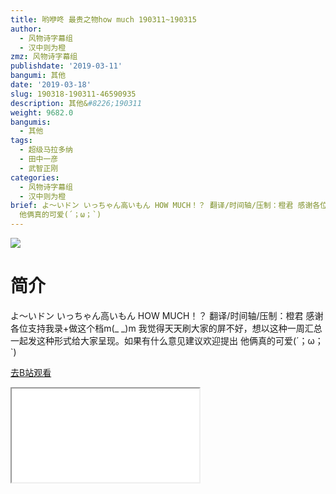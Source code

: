 ```yaml
---
title: 哟咿咚 最贵之物how much 190311~190315
author:
  - 风物诗字幕组
  - 汉中则为橙
zmz: 风物诗字幕组
publishdate: '2019-03-11'
bangumi: 其他
date: '2019-03-18'
slug: 190318-190311-46590935
description: 其他&#8226;190311
weight: 9682.0
bangumis:
  - 其他
tags:
  - 超级马拉多纳
  - 田中一彦
  - 武智正刚
categories:
  - 风物诗字幕组
  - 汉中则为橙
brief: よ～いドン いっちゃん高いもん HOW MUCH！？ 翻译/时间轴/压制：橙君 感谢各位支持我录+做这个档m(_ _)m 我觉得天天刷大家的屏不好，想以这种一周汇总一起发这种形式给大家呈现。如果有什么意见建议欢迎提出
  他俩真的可爱(´；ω；`)
---
```

![](https://i.imgur.com/0Wsc2zC.jpg)
# 简介  
よ～いドン いっちゃん高いもん HOW MUCH！？
翻译/时间轴/压制：橙君
感谢各位支持我录+做这个档m(_ _)m
我觉得天天刷大家的屏不好，想以这种一周汇总一起发这种形式给大家呈现。如果有什么意见建议欢迎提出
他俩真的可爱(´；ω；`)  

[去B站观看](https://www.bilibili.com/video/av46590935/)
<div class ="resp-container"><iframe class="testiframe" src="//player.bilibili.com/player.html?aid=46590935"", scrolling="no", allowfullscreen="true" > </iframe></div> 
